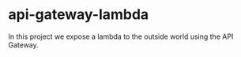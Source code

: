 # api-gateway-lambda
In this project we expose a lambda to the outside world using the API Gateway.
